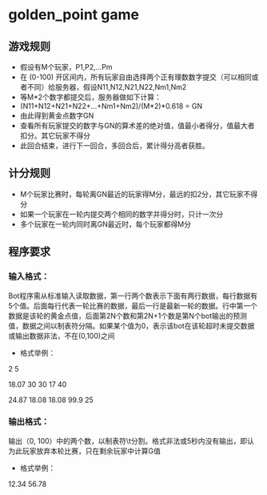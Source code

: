 # golden_point game

## 游戏规则
- 假设有M个玩家，P1,P2,…Pm
- 在 (0-100) 开区间内，所有玩家自由选择两个正有理数数字提交（可以相同或者不同）给服务器，假设N11,N12,N21,N22,Nm1,Nm2
- 等M*2个数字都提交后，服务器做如下计算：
- (N11+N12+N21+N22+…+Nm1+Nm2)/(M*2)*0.618 = GN
- 由此得到黄金点数字GN
- 查看所有玩家提交的数字与GN的算术差的绝对值，值最小者得分，值最大者扣分。其它玩家不得分
- 此回合结束，进行下一回合，多回合后，累计得分高者获胜。

## 计分规则
- M个玩家比赛时，每轮离GN最近的玩家得M分，最远的扣2分，其它玩家不得分
- 如果一个玩家在一轮内提交两个相同的数字并得分时，只计一次分
- 多个玩家在一轮内同时离GN最近时，每个玩家都得M分

## 程序要求
### 输入格式：
Bot程序需从标准输入读取数据，第一行两个数表示下面有两行数据，每行数据有5个值。后面每行代表一轮比赛的数据，最后一行是最新一轮的数据。行中第一个数据是该轮的黄金点值，后面第2N个数和第2N+1个数是第N个bot输出的预测值，数据之间以制表符分隔。如果某个值为0，表示该bot在该轮超时未提交数据或输出数据非法，不在(0,100)之间
- 格式举例：

2	5

18.07	30	30	17	40

24.87	18.08	18.08	99.9	25

 
### 输出格式：
输出（0, 100）中的两个数，以制表符\t分割。格式非法或5秒内没有输出，即认为此玩家放弃本轮比赛，只在剩余玩家中计算G值
- 格式举例：

12.34	56.78
